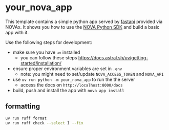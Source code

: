 # your_nova_app

This template contains a simple python app served by [fastapi](https://github.com/tiangolo/fastapi) provided via NOVAx.
It shows you how to use the [NOVA Python SDK](https://github.com/wandelbotsgmbh/wandelbots-nova) and build a basic app with it.

Use the following steps for development:

* make sure you have `uv` installed
    * you can follow these steps https://docs.astral.sh/uv/getting-started/installation/
* ensure proper environment variables are set in `.env`
    * note: you might need to set/update `NOVA_ACCESS_TOKEN` and `NOVA_API`
* use `uv run python -m your_nova_app` to run the the server
    * access the docs on `http://localhost:8000/docs`
* build, push and install the app with `nova app install`

## formatting

```bash
uv run ruff format
uv run ruff check --select I --fix
```